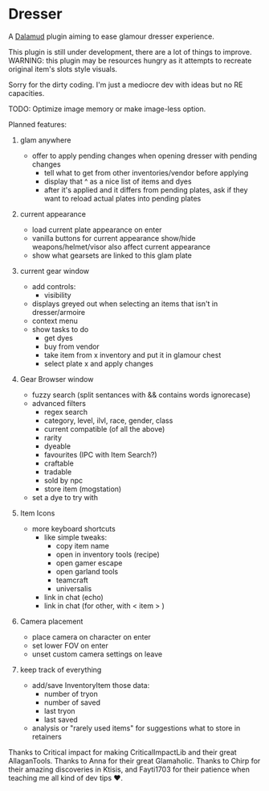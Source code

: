 # Dresser

A [Dalamud](https://discord.gg/3NMcUV5) plugin aiming to ease glamour dresser experience.


This plugin is still under development, there are a lot of things to improve.
WARNING: this plugin may be resources hungry as it attempts to recreate original item's slots style visuals.

Sorry for the dirty coding. I'm just a mediocre dev with ideas but no RE capacities.

TODO:
Optimize image memory or make image-less option.

Planned features:

1. glam anywhere
    - offer to apply pending changes when opening dresser with pending changes
       - tell what to get from other inventories/vendor before applying
       - display that ^ as a nice list of items and dyes
       - after it's applied and it differs from pending plates, ask if they want to reload actual plates into pending plates

2. current appearance
    - load current plate appearance on enter
    - vanilla buttons for current appearance show/hide weapons/helmet/visor also affect current appearance
    - show what gearsets are linked to this glam plate

3. current gear window
    - add controls:
       - visibility
    - displays greyed out when selecting an items that isn't in dresser/armoire
    - context menu 
    - show tasks to do
      - get dyes
      - buy from vendor
      - take item from x inventory and put it in glamour chest
      - select plate x and apply changes

4. Gear Browser window
    - fuzzy search (split sentances with && contains words ignorecase)
    - advanced filters
      - regex search
      - category, level, ilvl, race, gender, class
      - current compatible (of all the above)
      - rarity
      - dyeable
      - favourites (IPC with Item Search?)
      - craftable
      - tradable
      - sold by npc
      - store item (mogstation)
    - set a dye to try with

5. Item Icons
    - more keyboard shortcuts
       - like simple tweaks:
          - copy item name
          - open in inventory tools (recipe)
          - open gamer escape
          - open garland tools
          - teamcraft
          - universalis
        - link in chat (echo)
        - link in chat (for other, with < item > )

6. Camera placement
    - place camera on character on enter
    - set lower FOV on enter
    - unset custom camera settings on leave


7. keep track of everything
    - add/save InventoryItem those data:
      - number of tryon
      - number of saved
      - last tryon
      - last saved
    - analysis or "rarely used items" for suggestions what to store in retainers



Thanks to Critical impact for making CriticalImpactLib and their great AllaganTools. Thanks to Anna for their great Glamaholic. Thanks to Chirp for their amazing discoveries in Ktisis, and Fayti1703 for their patience when teaching me all kind of dev tips ♥.
